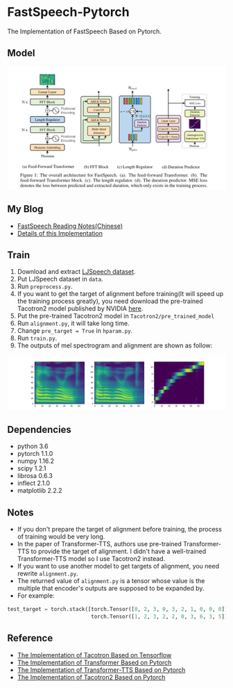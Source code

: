 # FastSpeech-Pytorch
The Implementation of FastSpeech Based on Pytorch.

## Model
<div align="center">
<img src="img/model.png">
</div>

## My Blog
- [FastSpeech Reading Notes(Chinese)](https://zhuanlan.zhihu.com/p/67325775)
- [Details of this Implementation](https://zhuanlan.zhihu.com/p/67325775)

## Train
1. Download and extract [LJSpeech dataset](https://keithito.com/LJ-Speech-Dataset/).
2. Put LJSpeech dataset in `data`.
3. Run `preprocess.py`.
4. If you want to get the target of alignment before training(It will speed up the training process greatly), you need download the pre-trained Tacotron2 model published by NVIDIA [here](https://drive.google.com/uc?export=download&confirm=XAHL&id=1c5ZTuT7J08wLUoVZ2KkUs_VdZuJ86ZqA).
5. Put the pre-trained Tacotron2 model in `Tacotron2/pre_trained_model`
6. Run `alignment.py`, it will take long time.
7. Change `pre_target = True` in `hparam.py`.
8. Run `train.py`.
9. The outputs of mel spectrogram and alignment are shown as follow:
<div align="center">
<img src="img/test_tacotron2.jpg">
</div>

## Dependencies
- python 3.6
- pytorch 1.1.0
- numpy 1.16.2
- scipy 1.2.1
- librosa 0.6.3
- inflect 2.1.0
- matplotlib 2.2.2

## Notes
- If you don't prepare the target of alignment before training, the process of training would be very long.
- In the paper of Transformer-TTS, authors use pre-trained Transformer-TTS to provide the target of alignment. I didn't have a well-trained Transformer-TTS model so I use Tacotron2 instead.
- If you want to use another model to get targets of alignment, you need rewrite `alignment.py`.
- The returned value of `alignment.py` is a tensor whose value is the multiple that encoder's outputs are supposed to be expanded by.
- For example: 
```python
test_target = torch.stack([torch.Tensor([0, 2, 3, 0, 3, 2, 1, 0, 0, 0]),
                           torch.Tensor([1, 2, 3, 2, 2, 0, 3, 6, 3, 5])])
```

## Reference
- [The Implementation of Tacotron Based on Tensorflow](https://github.com/keithito/tacotron)
- [The Implementation of Transformer Based on Pytorch](https://github.com/jadore801120/attention-is-all-you-need-pytorch)
- [The Implementation of Transformer-TTS Based on Pytorch](https://github.com/xcmyz/Transformer-TTS)
- [The Implementation of Tacotron2 Based on Pytorch](https://github.com/NVIDIA/tacotron2)
